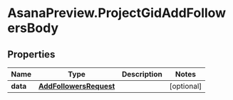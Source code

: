 # AsanaPreview.ProjectGidAddFollowersBody

## Properties
Name | Type | Description | Notes
------------ | ------------- | ------------- | -------------
**data** | [**AddFollowersRequest**](AddFollowersRequest.md) |  | [optional] 
